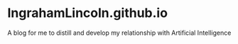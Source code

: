 # IngrahamLincoln.github.io
A blog for me to distill and develop my relationship with Artificial Intelligence
